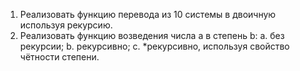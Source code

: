 1. Реализовать функцию перевода из 10 системы в двоичную используя рекурсию.
2. Реализовать функцию возведения числа a в степень b:
	a. без рекурсии;
	b. рекурсивно;
	c. *рекурсивно, используя свойство чётности степени.